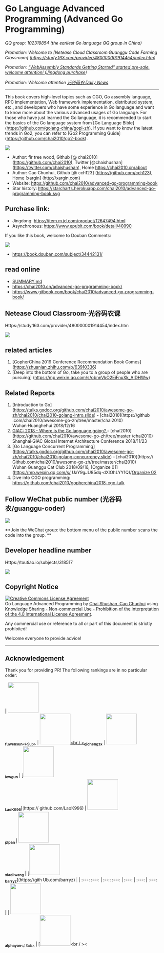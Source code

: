 # Go Language Advanced Programming (Advanced Go Programming)

*QQ group: 102319854 (the earliest Go language QQ group in China)*

*Promotion: Welcome to [Netease Cloud Classroom·Guanggu Code Farming Classroom] (https://study.163.com/provider/480000001914454/index.htm)*

*Promotion: ["WebAssembly Standards Getting Started" started pre-sale, welcome attention! ](https://github.com/chai2010/awesome-wasm-zh/blob/master/webassembly-primer.md)([Jingdong purchase](https://item.jd.com/12499372.html))*

*Promotion: Welcome attention [光谷码农·Daily News](https://guanggu-coder.cn/)*

----

This book covers high-level topics such as CGO, Go assembly language, RPC implementation, Web framework implementation, distributed system, etc., and developers who have some experience in Go language and want to know more about the various advanced usages of Go language. For those who have just learned the Go language, it is recommended to start the basics of the Go language system from [Go Language Bible] (https://github.com/golang-china/gopl-zh). If you want to know the latest trends in Go2, you can refer to [Go2 Programming Guide] (https://github.com/chai2010/go2-book).

![](cover-20190714.jpg)

- Author: fir tree wood, Github [@ chai2010] (https://github.com/chai2010), Twitter [@chaishushan] (https://twitter.com/chaishushan), Home https://chai2010.cn/about
- Author: Cao Chunhui, Github [@ cch123] (https://github.com/cch123), Home [xargin] (http://xargin.com)
- Website: https://github.com/chai2010/advanced-go-programming-book
- Star history: https://starcharts.herokuapp.com/chai2010/advanced-go-programming-book.svg

## Purchase link:

- Jingdong: https://item.m.jd.com/product/12647494.html
- Asynchronous: https://www.epubit.com/book/detail/40090

If you like this book, welcome to Douban Comments:

[![](douban.png)](https://book.douban.com/subject/34442131/)

- https://book.douban.com/subject/34442131/

<!--

## Plagiarism & Infringement

- [Qian Feng education original copying "Go language advanced programming"] (https://mp.weixin.qq.com/s/0Jtx79ZSgKY8bBdEvl-PlQ) Evidence screenshot: [01.pdf] (chaoxi/zhihu-qianfeng-01. Pdf), [02.pdf](chaoxi/zhihu-qianfeng-02.pdf)

-->

## read online

- [SUMMARY.md](SUMMARY.md)
- https://chai2010.cn/advanced-go-programming-book/
- https://www.gitbook.com/book/chai2010/advanced-go-programming-book/

## Netease Cloud Classroom·光谷码农课

Https://study.163.com/provider/480000001914454/index.htm

![](163study-go-master.jpg)

## related articles

1. [GopherChina 2019 Conference Recommendation Book Comes] (https://zhuanlan.zhihu.com/p/63910336)
1. [Deep into the bottom of Go, take you to a group of people who are pursuing] (https://mp.weixin.qq.com/s/obnnVkO2EiFnuXk_AIDHWw)


## Related Reports

1. [Introduction to Go] (https://talks.godoc.org/github.com/chai2010/awesome-go-zh/chai2010/chai2010-golang-intro.slide) - [chai2010](https://github .com/chai2010/awesome-go-zh/tree/master/chai2010) Wuhan·Huanghehui 2018/12/16
1. [GIAC: 2018 - Where is the Go language going? ](https://github.com/chai2010/awesome-go-zh/blob/master/chai2010/giac2018) - [chai2010](https://github.com/chai2010/awesome-go-zh/tree/master /chai2010) Shanghai·GIAC Global Internet Architecture Conference 2018/11/23
1. [Go Language Concurrent Programming] (https://talks.godoc.org/github.com/chai2010/awesome-go-zh/chai2010/chai2010-golang-concurrency.slide) - [chai2010](https:// Github.com/chai2010/awesome-go-zh/tree/master/chai2010) Wuhan·Guanggu Cat Club 2018/09/16, [Organize 01] (https://mp.weixin.qq.com/s/ UaY9gJU85dq-dXlOhLYY1Q)/[Organize 02](https://mp.weixin.qq.com/s/_aKNO-H11GEDA-l0rycfQQ)
1. Dive into CGO programming: https://github.com/chai2010/gopherchina2018-cgo-talk

## Follow WeChat public number (光谷码农/guanggu-coder)

![](https://chai2010.cn/advanced-go-programming-book/weixin-guanggu-coder-logo.png)

**Join the WeChat group: the bottom menu of the public number scans the code into the group. **

## Developer headline number

Https://toutiao.io/subjects/318517

![](toutiao-318517-small.jpg)


## Copyright Notice

<a rel="license" href="http://creativecommons.org/licenses/by-nc-nd/4.0/"><img alt="Creative Commons License Agreement" style="border-width:0" src ="https://i.creativecommons.org/l/by-nc-nd/4.0/88x31.png" /></a><br /><span xmlns:dct="http://purl.org /dc/terms/" property="dct:title">Go Language Advanced Programming</span> by <a xmlns:cc="http://creativecommons.org/ns#" href="https://github. Com/chai2010/advanced-go-programming-book" property="cc:attributionName" rel="cc:attributionURL">Chai Shushan, Cao Chunhui</a> using <a rel="license" href="http:// Creativecommons.org/licenses/by-nc-nd/4.0/">Knowledge Sharing - Non-commercial Use - Prohibition of the interpretation of the 4.0 International License Agreement</a>.

Any commercial use or reference to all or part of this document is strictly prohibited!

Welcome everyone to provide advice!

----

## Acknowledgement

Thank you for providing PR! The following rankings are in no particular order:

<!--
1. get contributors.json
Https://api.github.com/repos/chai2010/advanced-go-programming-book/contributors

2. go run gen_contributors.go
3. replace contributors table
-->

| [<img src="https://avatars3.githubusercontent.com/u/15542874?v=4" width="100px;"/><br /><sub><b>fuwensun</b></ Sub>](https://github.com/fuwensun) | [<img src="https://avatars0.githubusercontent.com/u/1927478?v=4" width="100px;"/><br / ><sub><b>qichengzx</b></sub>](https://github.com/qichengzx) | [<img src="https://avatars0.githubusercontent.com/u/914267?v =4" width="100px;"/><br /><sub><b>lewgun</b></sub>](https://github.com/lewgun) | [<img src="https ://avatars1.githubusercontent.com/u/26503046?v=4" width="100px;"/><br /><sub><b>LaoK996</b></sub>](https:// github.com/LaoK996) | [<img src="https://avatars3.githubusercontent.com/u/15144321?v=4" width="100px;"/><br /><sub><b>plpan </b></sub>](https://github.com/plpan) | [<img src="https://avatars3.githubusercontent.com/u/7970646?v=4" width="100px; "/><br /><sub><b>xiaoliwang</b></sub>](https://github.com/xiaoliwang) | [<img src="https://avatars0.githubusercontent.com /u/16658738?v=4" width="100px;"/><br /><sub><b>barryz</b></sub>](https://gith Ub.com/barryz) |
| :---: :---: | :--:: :---: | :---: | :---: | :---: |
| [<img src="https://avatars3.githubusercontent.com/u/19967175?v=4" width="100px;"/><br /><sub><b>alphayan</b></ Sub>](https://github.com/alphayan) | [<img src="https://avatars1.githubusercontent.com/u/10794816?v=4" width="100px;"/><br / ><
